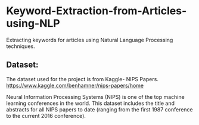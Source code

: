 # Keyword-Extraction-from-Articles-using-NLP

Extracting keywords for articles using Natural Language Processing techniques.

## Dataset:

The dataset used for the project is from Kaggle- NIPS Papers. 
https://www.kaggle.com/benhamner/nips-papers/home

Neural Information Processing Systems (NIPS) is one of the top machine learning conferences in the world. This dataset includes the title and abstracts for all NIPS papers to date (ranging from the first 1987 conference to the current 2016 conference).

